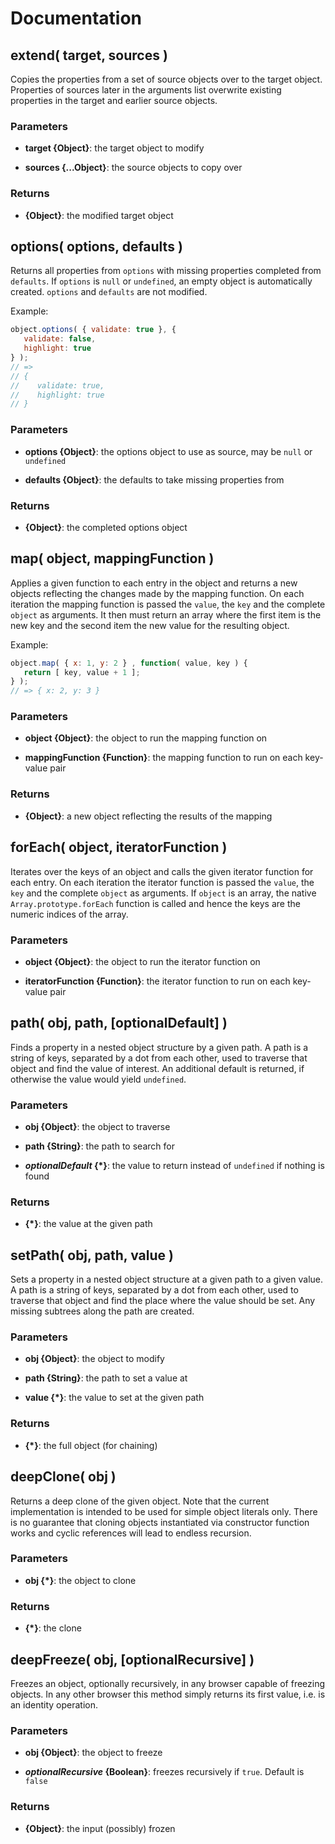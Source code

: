 # Documentation

## extend( target, sources )
Copies the properties from a set of source objects over to the target object. Properties of sources
later in the arguments list overwrite existing properties in the target and earlier source objects.

### Parameters
- **target {Object}**: the target object to modify

- **sources {...Object}**: the source objects to copy over


### Returns
- **{Object}**: the modified target object



## options( options, defaults )
Returns all properties from `options` with missing properties completed from `defaults`. If `options`
is `null` or `undefined`, an empty object is automatically created. `options` and `defaults` are not
modified.

Example:
```javascript
object.options( { validate: true }, {
   validate: false,
   highlight: true
} );
// =>
// {
//    validate: true,
//    highlight: true
// }
```

### Parameters
- **options {Object}**: the options object to use as source, may be `null` or `undefined`

- **defaults {Object}**: the defaults to take missing properties from


### Returns
- **{Object}**: the completed options object


## map( object, mappingFunction )
Applies a given function to each entry in the object and returns a new objects reflecting the changes
made by the mapping function. On each iteration the mapping function is passed the `value`, the `key`
and the complete `object` as arguments. It then must return an array where the first item is the new
key and the second item the new value for the resulting object.

Example:
```javascript
object.map( { x: 1, y: 2 } , function( value, key ) {
   return [ key, value + 1 ];
} );
// => { x: 2, y: 3 }
```

### Parameters
- **object {Object}**: the object to run the mapping function on

- **mappingFunction {Function}**: the mapping function to run on each key-value pair


### Returns
- **{Object}**: a new object reflecting the results of the mapping


## forEach( object, iteratorFunction )
Iterates over the keys of an object and calls the given iterator function for each entry. On each
iteration the iterator function is passed the `value`, the `key` and the complete `object` as
arguments. If `object` is an array, the native `Array.prototype.forEach` function is called and hence
the keys are the numeric indices of the array.

### Parameters
- **object {Object}**: the object to run the iterator function on

- **iteratorFunction {Function}**: the iterator function to run on each key-value pair


## path( obj, path, [optionalDefault] )
Finds a property in a nested object structure by a given path. A path is a string of keys, separated
by a dot from each other, used to traverse that object and find the value of interest. An additional
default is returned, if otherwise the value would yield `undefined`.

### Parameters
- **obj {Object}**: the object to traverse

- **path {String}**: the path to search for

- **_optionalDefault_ {*}**: the value to return instead of `undefined` if nothing is found


### Returns
- **{*}**: the value at the given path


## setPath( obj, path, value )
Sets a property in a nested object structure at a given path to a given value. A path is a string of
keys, separated by a dot from each other, used to traverse that object and find the place where the
value should be set. Any missing subtrees along the path are created.

### Parameters
- **obj {Object}**: the object to modify

- **path {String}**: the path to set a value at

- **value {*}**: the value to set at the given path


### Returns
- **{*}**: the full object (for chaining)


## deepClone( obj )
Returns a deep clone of the given object. Note that the current implementation is intended to be
used for simple object literals only. There is no guarantee that cloning objects instantiated via
constructor function works and cyclic references will lead to endless recursion.

### Parameters
- **obj {*}**: the object to clone


### Returns
- **{*}**: the clone


## deepFreeze( obj, [optionalRecursive] )
Freezes an object, optionally recursively, in any browser capable of freezing objects. In any other
browser this method simply returns its first value, i.e. is an identity operation.

### Parameters
- **obj {Object}**: the object to freeze

- **_optionalRecursive_ {Boolean}**: freezes recursively if `true`. Default is `false`


### Returns
- **{Object}**: the input (possibly) frozen
